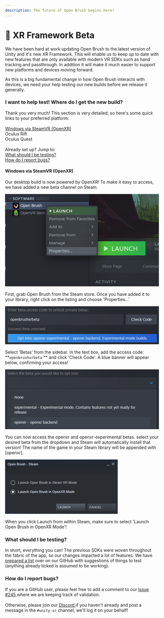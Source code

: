 ```yaml
---
description: The future of Open Brush begins here!
---
```


# 🚀 XR Framework Beta

We have been hard at work updating Open Brush to the latest version of Unity and it's new XR Framework. This will enable us to keep up to date with new features that are only available with modern VR SDKs such as hand tracking and passthrough. In addition it will make it much easier to support new platforms and devices moving forward.

As this is a big fundamental change in how Open Brush interacts with devices, we need your help testing our new builds before we release it generally.

### I want to help test! Where do I get the new build?

Thank you very much! This section is very detailed, so here's some quick links to your preferred platform:\
\
[Windows via SteamVR (OpenXR)](xr-framework-experimental-build.md#windows-via-steamvr-openxr)\
Oculus Rift\
Oculus Quest\
\
Already set up? Jump to:\
[What should I be testing?](xr-framework-experimental-build.md#what-should-i-be-testing)\
[How do I report bugs?](xr-framework-experimental-build.md#how-do-i-report-bugs)

#### Windows via SteamVR (OpenXR)

Our desktop build is now powered by OpenXR! To make it easy to access, we have added a new beta channel on Steam.

![Accessing Open Brush properties via Steam.](<../.gitbook/assets/image (13).png>)

First, grab Open Brush from the Steam store. Once you have added it to your library, right click on the listing and choose 'Properties...'

![The beta unlocks!](<../.gitbook/assets/image (15).png>)

Select 'Betas' from the sidebar. In the text box, add the access code: **`openbrushxrbeta` ** and click 'Check Code'. A blue banner will appear below, confirming your access!

![Selecting the beta branch after opting in.](<../.gitbook/assets/image (18).png>)

You can now access the openxr and openxr-experimental betas. select your desired beta from the dropdown and Steam will automatically install that version! The name of the game in your Steam library will be appended with \[openxr].

![Selecting the OpenXR Mode when launching Open Brush.](<../.gitbook/assets/image (12).png>)

When you click Launch from within Steam, make sure to select 'Launch Open Brush in OpenXR Mode'!

### What should I be testing?

In short, everything you can! The previous SDKs were woven throughout the fabric of the app, so our changes impacted a lot of features. We have [prepared a list](https://github.com/icosa-gallery/open-brush/issues/249) over on our GitHub with suggestions of things to test (anything already ticked is assumed to be working).

### How do I report bugs?

If you are a GitHub user, please feel free to add a comment to our [Issue #245 ](https://github.com/icosa-gallery/open-brush/issues/249)where we are keeping track of validation.\
\
Otherwise, please join our [Discord ](https://discord.gg/W7NCEYnEfy)if you haven't already and post a message in the `#unity-xr` channel, we'll log it on your behalf!

